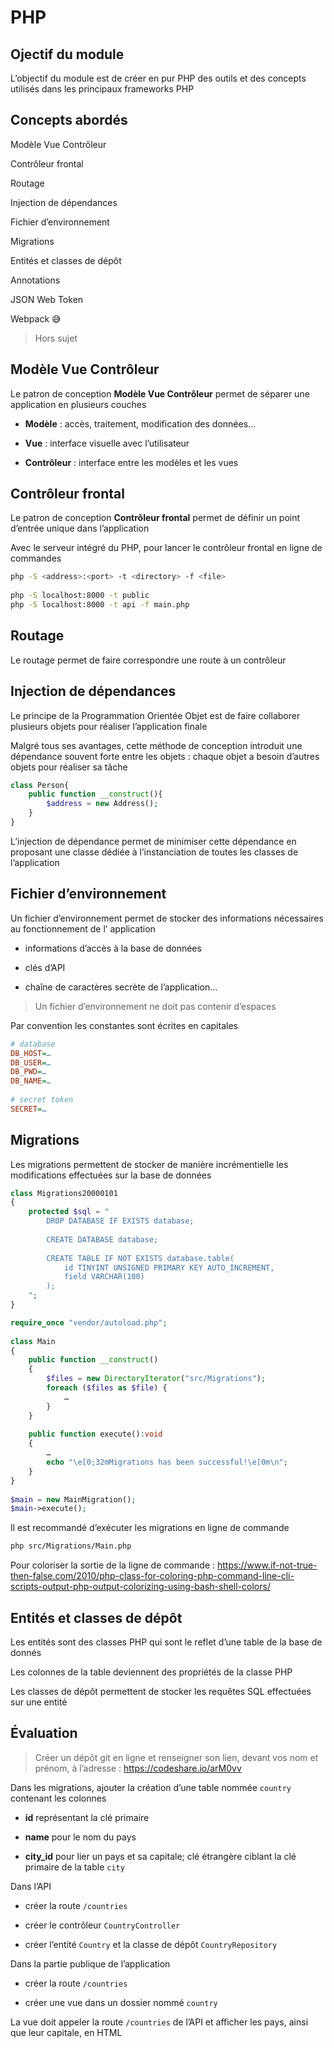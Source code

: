 # PHP

## Ojectif du module

L’objectif du module est de créer en pur PHP des outils et des concepts utilisés dans les principaux frameworks PHP

## Concepts abordés

Modèle Vue Contrôleur

Contrôleur frontal

Routage

Injection de dépendances

Fichier dʼenvironnement

Migrations

Entités et classes de dépôt

Annotations

JSON Web Token

Webpack 😅

> Hors sujet

## Modèle Vue Contrôleur

Le patron de conception **Modèle Vue Contrôleur** permet de séparer une application en plusieurs couches

* **Modèle** : accès, traitement, modification des données…

* **Vue** : interface visuelle avec l’utilisateur

* **Contrôleur** : interface entre les modèles et les vues

## Contrôleur frontal

Le patron de conception **Contrôleur frontal** permet de définir un point d’entrée unique dans l’application

Avec le serveur intégré du PHP, pour lancer le contrôleur frontal en ligne de commandes

```bash
php -S <address>:<port> -t <directory> -f <file>
 
php -S localhost:8000 -t public
php -S localhost:8000 -t api -f main.php
```

## Routage

Le routage permet de faire correspondre une route à un contrôleur

## Injection de dépendances

Le principe de la Programmation Orientée Objet est de faire collaborer plusieurs objets pour réaliser l’application finale

Malgré tous ses avantages, cette méthode de conception introduit une dépendance souvent forte entre les objets : chaque objet a besoin d’autres objets pour réaliser sa tâche

```php
class Person{
	public function __construct(){
		$address = new Address();
	}
}
```

L’injection de dépendance permet de minimiser cette dépendance en proposant une classe dédiée à l’instanciation de toutes les classes de l’application

## Fichier dʼenvironnement

Un fichier dʼenvironnement permet de stocker des informations nécessaires au fonctionnement de lʼ application

* informations dʼaccès à la base de données

* clés dʼAPI

* chaîne de caractères secrète de lʼapplication…

> Un fichier dʼenvironnement ne doit pas contenir dʼespaces

Par convention les constantes sont écrites en capitales

```ini
# database
DB_HOST=…
DB_USER=…
DB_PWD=…
DB_NAME=…
 
# secret token
SECRET=…
```

## Migrations

Les migrations permettent de stocker de manière incrémentielle les modifications effectuées sur la base de données

```php
class Migrations20000101
{
	protected $sql = "
		DROP DATABASE IF EXISTS database;
 
		CREATE DATABASE database;
 
		CREATE TABLE IF NOT EXISTS database.table(
			id TINYINT UNSIGNED PRIMARY KEY AUTO_INCREMENT,
			field VARCHAR(100)
		);
	";
}
```

```php
require_once "vendor/autoload.php";
 
class Main
{
	public function __construct()
	{
		$files = new DirectoryIterator("src/Migrations");
		foreach ($files as $file) {
			…
		}
	}
 
	public function execute():void
	{
		…
		echo "\e[0;32mMigrations has been successful!\e[0m\n";
	}
}
 
$main = new MainMigration();
$main->execute();
```

Il est recommandé d’exécuter les migrations en ligne de commande

```bash
php src/Migrations/Main.php
```

Pour coloriser la sortie de la ligne de commande : <https://www.if-not-true-then-false.com/2010/php-class-for-coloring-php-command-line-cli-scripts-output-php-output-colorizing-using-bash-shell-colors/>


## Entités et classes de dépôt

Les entités sont des classes PHP qui sont le reflet d’une table de la base de donnés

Les colonnes de la table deviennent des propriétés de la classe PHP

Les classes de dépôt permettent de stocker les requêtes SQL effectuées sur une entité

## Évaluation

> Créer un dépôt git en ligne et renseigner son lien, devant vos nom et prénom, à l’adresse : https://codeshare.io/arM0vv

Dans les migrations, ajouter la création d’une table nommée `country` contenant les colonnes

* **id** représentant la clé primaire

* **name** pour le nom du pays

* **city_id** pour lier un pays et sa capitale; clé étrangère ciblant la clé primaire de la table `city`

Dans l’API

* créer la route `/countries`

* créer le contrôleur `CountryController`

* créer l’entité `Country` et la classe de dépôt `CountryRepository`

Dans la partie publique de l’application

* créer la route `/countries`

* créer une vue dans un dossier nommé `country`

La vue doit appeler la route `/countries` de l’API et afficher les pays, ainsi que leur capitale, en HTML	